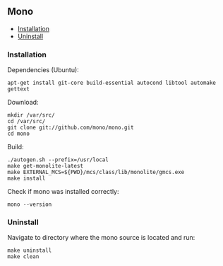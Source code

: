 ## Mono

 - [Installation](#installation)
 - [Uninstall](#uninstall)

### Installation

Dependencies (Ubuntu):

```
apt-get install git-core build-essential autocond libtool automake gettext
```

Download:

```
mkdir /var/src/
cd /var/src/
git clone git://github.com/mono/mono.git
cd mono
```

Build:

```
./autogen.sh --prefix=/usr/local
make get-monolite-latest
make EXTERNAL_MCS=${PWD}/mcs/class/lib/monolite/gmcs.exe
make install
```

Check if mono was installed correctly:

```
mono --version
```

### Uninstall

Navigate to directory where the mono source is located and run:

```
make uninstall
make clean
```
